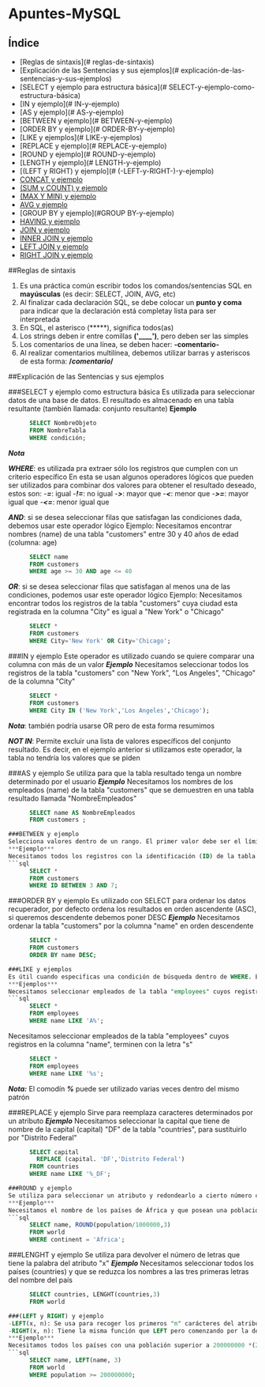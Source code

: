 # Apuntes-MySQL

## Índice

- [Reglas de sintaxis](# reglas-de-sintaxis)
- [Explicación de las Sentencias y sus ejemplos](# explicación-de-las-sentencias-y-sus-ejemplos)
- [SELECT y ejemplo para estructura básica](# SELECT-y-ejemplo-como-estructura-básica)
- [IN y ejemplo](# IN-y-ejemplo)
- [AS y ejemplo](# AS-y-ejemplo)
- [BETWEEN y ejemplo](# BETWEEN-y-ejemplo)
- [ORDER BY y ejemplo](# ORDER-BY-y-ejemplo)
- [LIKE y ejemplos](# LIKE-y-ejemplos)
- [REPLACE y ejemplo](# REPLACE-y-ejemplo)
- [ROUND y ejemplo](# ROUND-y-ejemplo)
- [LENGTH y ejemplo](# LENGTH-y-ejemplo)
- [(LEFT y RIGHT) y ejemplo](# (-LEFT-y-RIGHT-)-y-ejemplo)
- [CONCAT y ejemplo](#CONCAT-y-ejemplo)
- [(SUM y COUNT) y ejemplo](#SUM-y-COUNT-y-ejemplo)
- [(MAX Y MIN) y ejemplo](#MAX-y-MIN-y-ejemplo)
- [AVG y ejemplo](#AVG-y-ejemplo)
- [GROUP BY y ejemplo](#GROUP BY-y-ejemplo)
- [HAVING y ejemplo](#HAVING-y-ejemplo)
- [JOIN y ejemplo](#JOIN-y-ejemplo)
- [INNER JOIN y ejemplo](#INNER-JOIN-y-ejemplo)
- [LEFT JOIN y ejemplo](#LEFT-JOIN-y-ejemplo)
- [RIGHT JOIN y ejemplo](#RIGHT-JOIN-y-ejemplo)

##Reglas de sintaxis

1. Es una práctica común escribir todos los comandos/sentencias SQL en **mayúsculas** (es decir: SELECT, JOIN, AVG, etc)
2. Al finalizar cada declaración SQL, se debe colocar un **punto y coma** para indicar que la declaración está completay lista para ser interpretada
3. En SQL, el asterisco (*****), significa todos(as)
4. Los strings deben ir entre comillas **('____')**, pero deben ser las simples
5. Los comentarios de una línea, se deben hacer: **-comentario-**
6. Al realizar comentarios multilínea, debemos utilizar barras y asteriscos de esta forma: **/*comentario*/**

##Explicación de las Sentencias y sus ejemplos

###SELECT y ejemplo como estructura básica
Es utilizada para seleccionar datos de una base de datos. El resultado es almacenado en una tabla resultante (también llamada: conjunto resultante)
**Ejemplo**
```sql
      SELECT NombreObjeto
      FROM NombreTabla
      WHERE condición;
```
***Nota***

***WHERE***: es utilizada pra extraer sólo los registros que cumplen con un criterio específico 
En esta se usan algunos operadores lógicos que pueden ser utilizados para combinar dos valores para obtener el resultado deseado, estos son:
-***=***: igual
-***!=***: no igual
-***>***: mayor que
-***<***: menor que
-***>=***: mayor igual que
-***<=***: menor igual que

***AND***: si se desea seleccionar filas que satisfagan las condiciones dada, debemos usar este operador lógico
Ejemplo:
Necesitamos encontrar nombres (name) de una tabla "customers" entre 30 y 40 años de edad (columna: age)
```sql
      SELECT name
      FROM customers
      WHERE age >= 30 AND age <= 40
```

***OR***: si se desea seleccionar filas que satisfagan al menos una de las condiciones, podemos usar este operador lógico
Ejemplo:
Necesitamos encontrar todos los registros de la tabla "customers" cuya ciudad esta registrada en la columna "City" es igual a "New York" o "Chicago"
```sql
      SELECT *
      FROM customers
      WHERE City='New York' OR City='Chicago';
```

###IN y ejemplo
Este operador es utilizado cuando se quiere comparar una columna con más de un valor 
***Ejemplo***
Necesitamos seleccionar todos los registros de la tabla "customers" con "New York", "Los Angeles", "Chicago" de la columna "City"
```sql 
      SELECT *
      FROM customers
      WHERE City IN ('New York','Los Angeles','Chicago');
```
***Nota***: también podría usarse OR pero de esta forma resumimos

***NOT IN***: Permite excluir una lista de valores específicos del conjunto resultado. Es decir, en el ejemplo anterior si utilizamos este operador, la tabla no tendría los valores que se piden

###AS y ejemplo
Se utiliza para que la tabla resultado tenga un nombre determinado por el usuario
***Ejemplo***
Necesitamos los nombres de los empleados (name) de la tabla "customers" que se demuestren en una tabla resultado llamada "NombreEmpleados"
```sql
      SELECT name AS NombreEmpleados
      FROM customers ;

###BETWEEN y ejemplo   
Selecciona valores dentro de un rango. El primer valor debe ser el límite menos y el segundo valor es el límite superior
***Ejemplo***
Necesitamos todos los registros con la identificación (ID) de la tabla "customers" que están entre 3 y 7:
```sql
      SELECT *
      FROM customers
      WHERE ID BETWEEN 3 AND 7;
```

###ORDER BY y ejemplo
Es utilizado con SELECT para ordenar los datos recuperador, por defecto ordena los resultados en orden ascendente (ASC), si queremos descendente debemos poner DESC 
***Ejemplo***
Necesitamos ordenar la tabla "customers" por la columna "name" en orden descendente
```sql
      SELECT * 
      FROM customers
      ORDER BY name DESC;

###LIKE y ejemplos
Es útil cuando especificas una condición de búsqueda dentro de WHERE. El emparejado de patrones SQL te permite utilizar "_" para coinicir con cualquier carácter único y "%" para coinicidir con un número arbitrario de caracteres.
***Ejemplos***
Necesitamos seleccionar empleados de la tabla "employees" cuyos registros en la columna "name", comience con la letra "A" 
```sql
      SELECT *
      FROM employees
      WHERE name LIKE 'A%';
```
Necesitamos seleccionar empleados de la tabla "employees" cuyos registros en la columna "name", terminen con la letra "s"
```sql
      SELECT *
      FROM employees
      WHERE name LIKE '%s';
```
***Nota:*** El comodín ***%*** puede ser utilizado varias veces dentro del mismo patrón

###REPLACE y ejemplo
Sirve  para reemplaza caracteres determinados por un atributo
***Ejemplo***
Necesitamos seleccionar la capital que tiene de nombre de la capital (capital) "DF" de la tabla "countries", para sustituirlo por "Distrito Federal"
```sql
      SELECT capital
        REPLACE (capital. 'DF','Distrito Federal')
      FROM countries
      WHERE name LIKE '%_DF';

###ROUND y ejemplo 
Se utiliza para seleccionar un atributo y redondearlo a cierto número con una cantidad "x" de decimales
***Ejemplo***
Necesitamos el nombre de los países de África y que posean una población en millones con 6 decimales de redondeo 
```sql
      SELECT name, ROUND(population/1000000,3) 
      FROM world
      WHERE continent = 'Africa';
```      

###LENGHT y ejemplo
Se utiliza para devolver el número de letras que tiene la palabra del atributo "x"
***Ejemplo***
Necesitamos seleccionar todos los países (countries) y que se reduzca los nombres a las tres primeras letras del nombre del país
```sql 
      SELECT countries, LENGHT(countries,3)
      FROM world

###(LEFT y RIGHT) y ejemplo
-LEFT(x, n): Se usa para recoger los primeros "n" carácteres del atributo "x".  
-RIGHT(x, n): Tiene la misma función que LEFT pero comenzando por la derecha.  
***Ejemplo***
Necesitamos todos los países con una población superior a 200000000 *(200 millones)* y asígnarles una abreviatura que sean las tres primeras letras del nombre del país.  
```sql
      SELECT name, LEFT(name, 3)
      FROM world
      WHERE population >= 200000000;

```
